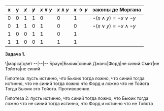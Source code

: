 x|y|$\not x$|$\not y$|$x\lor y$|$x\land y$|$x\to y$|законы де Моргана
--|--|--|--|--|--|--|--
0|0|1|1|0|0|1|$\lnot(x\land y)=\lnot x\lor\lnot y$
0|1|1|0|1|0|0|$\lnot(x\lor y)=\lnot x\land\lnot y$
1|0|0|1|1|0|1|
1|1|0|0|1|1|1

**Задача 1.**

\\|марка|цвет
--|--|--
Браун|Бьюик|синий
Джонс|Форд|не синий
Смит|не Тойота|не синий

Гипотеза:
пусть истинно, что Бьюик
тогда ложно, что синий
тогда истинно, что не синий
тогда ложно что Форд и ложно что не Тойота
Тогда Бьюик это Тойота. Противоречие.

Гипотеза 2:
пусть истинно, что синий
тогда ложно, что Бьюик
тогда ложно что не синий
тогда истинно, что Форд и истинно что не Тойота

